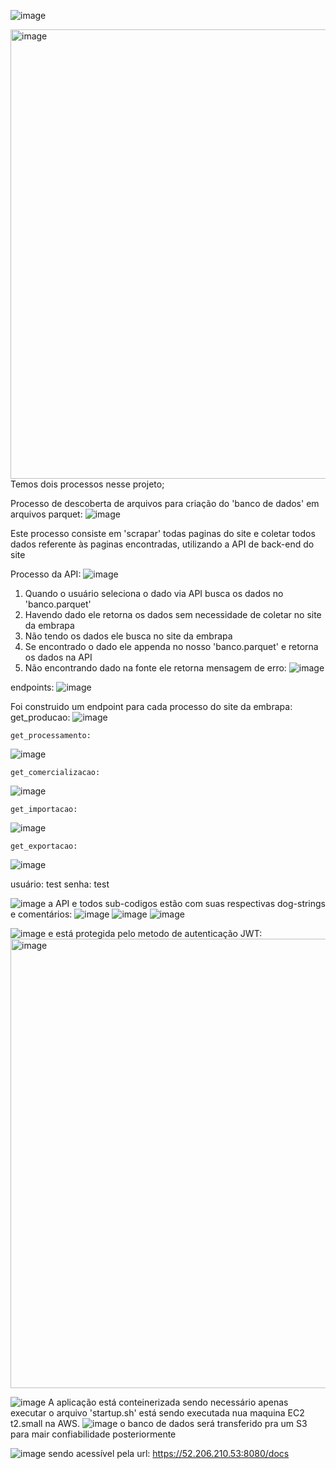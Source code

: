 ![image](https://github.com/user-attachments/assets/8df02962-d39d-468c-b3d9-7b317d398a2d)

<img width="719" alt="image" src="https://github.com/user-attachments/assets/1906b399-8a9d-45e2-97b5-ceb5175023b8">Temos dois processos nesse projeto;

Processo de descoberta de arquivos para criação do 'banco de dados' em arquivos parquet:
![image](https://github.com/user-attachments/assets/a3dee7c6-12f5-41b7-8e5d-71fe791ab531)

  Este processo consiste em 'scrapar' todas paginas do site e coletar todos dados referente às paginas encontradas, utilizando a API de back-end do site

Processo da API:
![image](https://github.com/user-attachments/assets/b97d1722-602f-4dc1-9d57-5b246b8557a5)

  1. Quando o usuário seleciona o dado via API busca os dados no 'banco.parquet'
  2. Havendo dado ele retorna os dados sem necessidade de coletar no site da embrapa
  3. Não tendo os dados ele busca no site da embrapa
  4. Se encontrado o dado ele appenda no nosso 'banco.parquet' e retorna os dados na API
  5. Não encontrando dado na fonte ele retorna mensagem de erro:
     ![image](https://github.com/user-attachments/assets/5958e4ec-a491-487b-89aa-0f68caab4999)

endpoints:
![image](https://github.com/user-attachments/assets/4ab4564f-3f27-48e1-879e-45131761783a)

  Foi construido um endpoint para cada processo do site da embrapa:
    get_producao:
![image](https://github.com/user-attachments/assets/8b31ff1a-46b9-454f-a5ad-b4814638379b)

    get_processamento:
![image](https://github.com/user-attachments/assets/07e9995d-4375-444d-a5e6-82e24393dc3f)

    get_comercializacao:
![image](https://github.com/user-attachments/assets/73bcd8cb-1f70-4374-8ca4-b9d4832cd616)

    get_importacao:
![image](https://github.com/user-attachments/assets/3cb851e4-0263-49ed-a4bd-8daa9fc7fc4f)

    get_exportacao:
![image](https://github.com/user-attachments/assets/2480d8b7-1a2d-4878-88ce-b4069d87f39d)

usuário: test
senha: test


![image](https://github.com/user-attachments/assets/a627630e-3086-4520-987e-d046905edcf7)
a API e todos sub-codigos estão com suas respectivas dog-strings e comentários:
![image](https://github.com/user-attachments/assets/01aaa597-e209-41e4-8441-d84ce94d5e27)
![image](https://github.com/user-attachments/assets/0e9f56ee-9c6a-4592-98c2-0810d6dfae7c)
![image](https://github.com/user-attachments/assets/64b22e56-2cb6-436d-a053-0f709f970ea4)


![image](https://github.com/user-attachments/assets/4dad23f2-5618-4bf8-9a37-8383db52d5b1)
e está protegida pelo metodo de autenticação JWT:
<img width="719" alt="image" src="https://github.com/user-attachments/assets/9e2f1918-b611-40e4-bc2e-8f6222baa8d8">


![image](https://github.com/user-attachments/assets/cb3a4c8d-c13d-4f3e-a42b-726e526c3e5b)
A aplicação está conteinerizada sendo necessário apenas executar o arquivo 'startup.sh'
está sendo executada nua maquina EC2 t2.small na AWS.
![image](https://github.com/user-attachments/assets/e7529391-8300-4b59-8a6d-e62418e4ad16)
o banco de dados será transferido pra um S3 para mair confiabilidade posteriormente


![image](https://github.com/user-attachments/assets/a96a1ba1-2896-40e7-a50c-b950726616b9)
sendo acessível pela url: https://52.206.210.53:8080/docs
